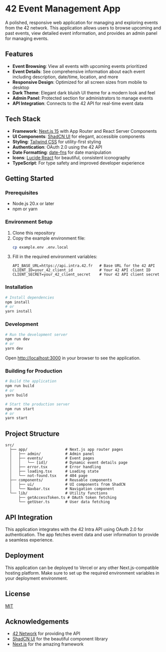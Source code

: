 # 42 Event Management App

A polished, responsive web application for managing and exploring events from the 42 network. This application allows users to browse upcoming and past events, view detailed event information, and provides an admin panel for managing events.

## Features

- **Event Browsing**: View all events with upcoming events prioritized
- **Event Details**: See comprehensive information about each event including description, date/time, location, and more
- **Responsive Design**: Optimized for all screen sizes from mobile to desktop
- **Dark Theme**: Elegant dark bluish UI theme for a modern look and feel
- **Admin Panel**: Protected section for administrators to manage events
- **API Integration**: Connects to the 42 API for real-time event data

## Tech Stack

- **Framework**: [Next.js 15](https://nextjs.org/) with App Router and React Server Components
- **UI Components**: [ShadCN UI](https://ui.shadcn.com/) for elegant, accessible components
- **Styling**: [Tailwind CSS](https://tailwindcss.com/) for utility-first styling
- **Authentication**: OAuth 2.0 using the 42 API
- **Date Formatting**: [date-fns](https://date-fns.org/) for date manipulation
- **Icons**: [Lucide React](https://lucide.dev/icons/) for beautiful, consistent iconography
- **TypeScript**: For type safety and improved developer experience

## Getting Started

### Prerequisites

- Node.js 20.x or later
- npm or yarn

### Environment Setup

1. Clone this repository
2. Copy the example environment file:
   ```bash
   cp example.env .env.local
   ```
3. Fill in the required environment variables:
   ```
   API_BASE_URL=https://api.intra.42.fr   # Base URL for the 42 API
   CLIENT_ID=your_42_client_id            # Your 42 API client ID
   CLIENT_SECRET=your_42_client_secret    # Your 42 API client secret
   ```

### Installation

```bash
# Install dependencies
npm install
# or
yarn install
```

### Development

```bash
# Run the development server
npm run dev
# or
yarn dev
```

Open [http://localhost:3000](http://localhost:3000) in your browser to see the application.

### Building for Production

```bash
# Build the application
npm run build
# or
yarn build

# Start the production server
npm run start
# or
yarn start
```

## Project Structure

```
src/
  ├── app/                 # Next.js app router pages
  │   ├── admin/           # Admin panel
  │   ├── events/          # Event pages
  │   │   └── [id]/        # Dynamic event details page
  │   ├── error.tsx        # Error handling
  │   ├── loading.tsx      # Loading state
  │   └── not-found.tsx    # 404 page
  ├── components/          # Reusable components
  │   ├── ui/              # UI components from ShadCN
  │   └── Navbar.tsx       # Navigation component
  └── lib/                 # Utility functions
      ├── getAccessToken.ts # OAuth token fetching
      └── getUser.ts       # User data fetching
```

## API Integration

This application integrates with the 42 Intra API using OAuth 2.0 for authentication. The app fetches event data and user information to provide a seamless experience.

## Deployment

This application can be deployed to Vercel or any other Next.js-compatible hosting platform. Make sure to set up the required environment variables in your deployment environment.

## License

[MIT](LICENSE)

## Acknowledgements

- [42 Network](https://www.42.fr/) for providing the API
- [ShadCN UI](https://ui.shadcn.com/) for the beautiful component library
- [Next.js](https://nextjs.org/) for the amazing framework
